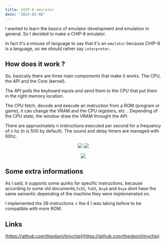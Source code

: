 ```yaml
---
title: CHIP-8 emulator
date: "2023-03-08"
---
```


I wanted to learn the basics of emulator development and emulation in general. So I decided to make a CHIP-8 emulator.

In fact it's a misuse of language to say that it's an `emulator` because CHIP-8 is a language, so we should rather say `interpreter`.

## How does it work ?

So, basically there are three main components that make it works. The CPU, the API and the Core (kernel).

The API polls the keyboard inputs and send them to the CPU that put them in the right memory location.

The CPU fetch, decode and execute an instruction from a ROM (program or game), it can change the VRAM and the CPU registers, etc ..
Depending of the CPU state, the window draw the VRAM throught the API.

There are approximately n instructions executed per second for a frequency of n hz (n is 500 by default). The sound and delay timers are managed with 60hz.



<p align="center" width="100%">
  <img src="/breakout_320_160.png" class="img-center">
  <img src="/space_invaders_320_160.png" class="img-center">
</p>



<p align="center" width="100%">
  <img src="/ibm_logo_640_320.png" class="img-center">
</p>



## Some extra informations

As I said, it supports some quirks for specific instructions, because according to some old documents,`fx55`, `fx65`, `8xy6` and `8xye` dont have the same semantic depending of the machine they were implemeneted on.

I implemented the 36 instructions + the 4 I was taking before to be compatible with more ROM.



## Links

[https://github.com/theobori/tinychip](https://github.com/theobori/tinychip)


